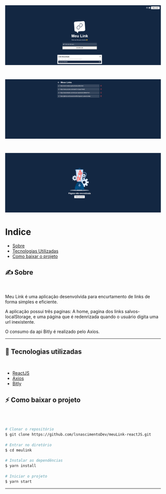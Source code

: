 <h1 align="center">
<img src="public/pagInicial.png"/>

<h1 align="center">
<img src="public/meusLinks.png"/>

<h1 align="center">
<img src="public/pagNaoEncontrada.png"/>



# Indice

- [Sobre](#-sobre)
- [Tecnologias Utilizadas](#-tecnologias-utilizadas)
- [Como baixar o projeto](#-como-baixar-o-projeto)


## ✍ Sobre
</br>

Meu Link é uma aplicação desenvolvida para encurtamento de links de forma simples e eficiente.

A aplicação possui três paginas: A home, pagina dos links salvos- localStorage, e uma página que é redenrizada quando o usuário digita uma url inexistente.

O consumo da api Bitly é realizado pelo Axios.

---

## 🔧 Tecnologias utilizadas
</br>

- [ReactJS](https://reactjs.org)
- [Axios](https://axios-http.com/docs/intro)
- [Bitly](https://app.bitly.com/)


## ⚡ Como baixar o projeto
</br>

```bash

# Clonar o repositório
$ git clone https://github.com/lsnascimentoDev/meuLink-reactJS.git

# Entrar no diretório
$ cd meulink

# Instalar as dependências
$ yarn install

# Iniciar o projeto
$ yarn start
```


---



